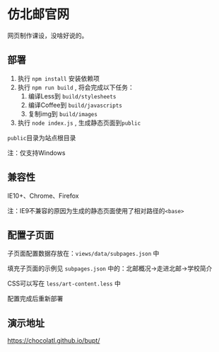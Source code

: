 # 仿北邮官网

网页制作课设，没啥好说的。

## 部署

1. 执行 `npm install` 安装依赖项
2. 执行 `npm run build` , 将会完成以下任务：
    1. 编译Less到 `build/stylesheets`
    2. 编译Coffee到 `build/javascripts`
    3. 复制img到 `build/images`
3. 执行 `node index.js` , 生成静态页面到`public`

`public`目录为站点根目录

注：仅支持Windows

## 兼容性

IE10+、Chrome、Firefox

注：IE9不兼容的原因为生成的静态页面使用了相对路径的`<base>`

## 配置子页面

子页面配置数据存放在：`views/data/subpages.json` 中

填充子页面的示例见 `subpages.json` 中的：北邮概况->走进北邮->学校简介

CSS可以写在 `less/art-content.less` 中

配置完成后重新部署

## 演示地址

<https://chocolatl.github.io/bupt/>
